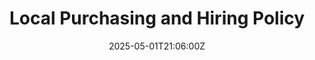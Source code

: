 ---
title: Local Purchasing and Hiring Policy
linkTitle: Local Purchasing and Hiring Policy
date: '2025-05-01T21:06:00Z'
weight: 1
description: Green Orbit Digital prioritizes local economic development through local
  purchasing and hiring practices, focusing on quality, sustainability, and community
  impact while ensuring compliance and efficiency in procurement and recruitment processes.
draft: false
ref: local-purchasing-and-hiring-policy
---